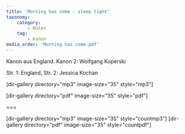 ```yaml
---
title: 'Morning has come - sleep tight'
taxonomy:
    category:
        - Noten
    tag:
        - Kanon
media_order: 'Morning has come.pdf'
---
```


Kanon aus England. Kanon 2: Wolfgang Koperski

Str. 1: England, Str. 2: Jessica Kochan

[dir-gallery directory="mp3" image-size="35" style="mp3"]

[dir-gallery directory="pdf" image-size="35" style="pdf"]

===

[dir-gallery directory="mp3" image-size="35" style="countmp3"]
[dir-gallery directory="pdf" image-size="35" style="countpdf"]